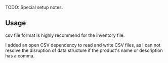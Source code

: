 TODO: Special setup notes.

## Usage
csv file format is highly recommend for the inventory file.

I added an open CSV dependency to read and write CSV files,
as I can not resolve the disruption of data structure if the product's name or description has a comma.
```
